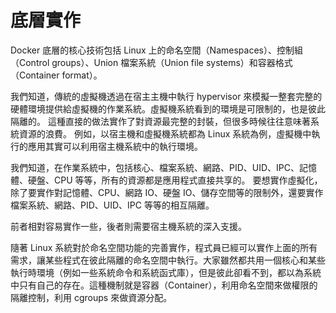 # 底層實作

Docker 底層的核心技術包括 Linux 上的命名空間（Namespaces）、控制組（Control groups）、Union 檔案系統（Union file systems）和容器格式（Container format）。

我們知道，傳統的虛擬機透過在宿主主機中執行 hypervisor 來模擬一整套完整的硬體環境提供給虛擬機的作業系統。虛擬機系統看到的環境是可限制的，也是彼此隔離的。
這種直接的做法實作了對資源最完整的封裝，但很多時候往往意味著系統資源的浪費。
例如，以宿主機和虛擬機系統都為 Linux 系統為例，虛擬機中執行的應用其實可以利用宿主機系統中的執行環境。

我們知道，在作業系統中，包括核心、檔案系統、網路、PID、UID、IPC、記憶體、硬盤、CPU 等等，所有的資源都是應用程式直接共享的。
要想實作虛擬化，除了要實作對記憶體、CPU、網路 IO、硬盤 IO、儲存空間等的限制外，還要實作檔案系統、網路、PID、UID、IPC 等等的相互隔離。

前者相對容易實作一些，後者則需要宿主機系統的深入支援。

隨著 Linux 系統對於命名空間功能的完善實作，程式員已經可以實作上面的所有需求，讓某些程式在彼此隔離的命名空間中執行。大家雖然都共用一個核心和某些執行時環境（例如一些系統命令和系統函式庫），但是彼此卻看不到，都以為系統中只有自己的存在。這種機制就是容器（Container），利用命名空間來做權限的隔離控制，利用 cgroups 來做資源分配。
